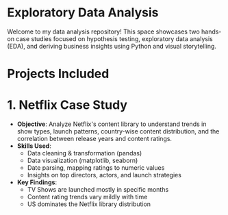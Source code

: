 # Exploratory Data Analysis
Welcome to my data analysis repository! This space showcases two hands-on case studies focused on hypothesis testing, exploratory data analysis (EDA), and deriving business insights using Python and visual storytelling.

# Projects Included
# 1. Netflix Case Study
- **Objective**: Analyze Netflix's content library to understand trends in show types, launch patterns, country-wise content distribution, and the correlation between release years and content ratings.
- **Skills Used**:
  - Data cleaning & transformation (pandas)
  - Data visualization (matplotlib, seaborn)
  - Date parsing, mapping ratings to numeric values
  - Insights on top directors, actors, and launch strategies
- **Key Findings**:
  - TV Shows are launched mostly in specific months
  - Content rating trends vary mildly with time
  - US dominates the Netflix library distribution



